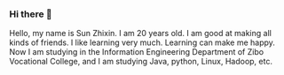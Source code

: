 ### Hi there 👋
Hello, my name is Sun Zhixin. I am 20 years old. I am good at making all kinds of friends. I like learning very much. Learning can make me happy. Now I am studying in the Information Engineering Department of Zibo Vocational College, and I am studying Java, python, Linux, Hadoop, etc.
<!--
**BaiQi-12138/baiqi-12138** is a ✨ _special_ ✨ repository because its `README.md` (this file) appears on your GitHub profile.

Here are some ideas to get you started:

- 🔭 I’m currently working on ...
- 🌱 I’m currently learning ...
- 👯 I’m looking to collaborate on ...
- 🤔 I’m looking for help with ...
- 💬 Ask me about ...
- 📫 How to reach me: ...
- 😄 Pronouns: ...
- ⚡ Fun fact: ...
-->
